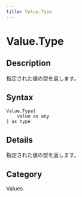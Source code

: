 ```yaml
---
title: Value.Type
---
```


# Value.Type


## Description

指定された値の型を返します。


## Syntax

```powerquery
Value.Type(
    value as any
) as type
```


## Details

指定された値の型を返します。



## Category
Values
